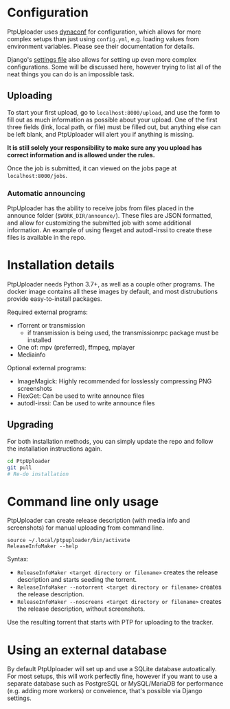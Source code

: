 ﻿# Configuration

PtpUploader uses [dynaconf](https://www.dynaconf.com/) for configuration, which allows
for more complex setups than just using `config.yml`, e.g. loading values from environment
variables. Please see their documentation for details.

Django's [settings file](https://docs.djangoproject.com/en/4.0/topics/settings/) also
allows for setting up even more complex configurations. Some will be discussed here,
however trying to list all of the neat things you can do is an impossible task.

## Uploading

To start your first upload, go to `localhost:8000/upload`, and use the form to fill out as much
information as possible about your upload. One of the first three fields (link, local path, or file)
must be filled out, but anything else can be left blank, and PtpUploader will alert you if anything
is missing.

**It is still solely your responsibility to make sure any you upload has correct information
and is allowed under the rules.**

Once the job is submitted, it can viewed on the jobs page at `localhost:8000/jobs`.

### Automatic announcing 

PtpUploader has the ability to receive jobs from files placed in the announce folder
(`$WORK_DIR/announce/`). These files are JSON formatted, and allow for customizing the submitted
job with some additional information. An example of using flexget and autodl-irssi to create these
files is available in the repo.

# Installation details

PtpUploader needs Python 3.7+, as well as a couple other programs.
The docker image contains all these images by default, and most distrubutions
provide easy-to-install packages.

Required external programs:
- rTorrent or transmission
  - if transmission is being used, the transmissionrpc package must be installed
- One of: mpv (preferred), ffmpeg, mplayer
- Mediainfo

Optional external programs:
- ImageMagick: Highly recommended for losslessly compressing PNG screenshots
- FlexGet: Can be used to write announce files
- autodl-irssi: Can	be used	to write announce files

## Upgrading

For both installation methods, you can simply update the repo and follow
the installation instructions again.
```bash
cd PtpUploader
git pull
# Re-do installation
```

# Command line only usage

PtpUploader can create release description (with media info and screenshots) for manual uploading from command line.
```
source ~/.local/ptpuploader/bin/activate
ReleaseInfoMaker --help
```

Syntax:
* `ReleaseInfoMaker <target directory or filename>` creates the release description and starts seeding the torrent.
* `ReleaseInfoMaker --notorrent <target directory or filename>` creates the release description.
* `ReleaseInfoMaker --noscreens <target directory or filename>` creates the release description, without screenshots.

Use the resulting torrent that starts with PTP for uploading to the tracker.

# Using an external database

By default PtpUploader will set up and use a SQLite database autoatically.
For most setups, this will work perfectly fine, however if you want to
use a separate database such as PostgreSQL or MySQL/MariaDB for
performance (e.g. adding more workers) or conveience, that's possible
via Django settings.
